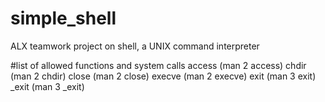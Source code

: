 # simple_shell
ALX teamwork project on shell, a UNIX command interpreter

#list of allowed functions and system calls
access (man 2 access)
chdir (man 2 chdir)
close (man 2 close)
execve (man 2 execve)
exit (man 3 exit)
_exit (man 3 _exit)
